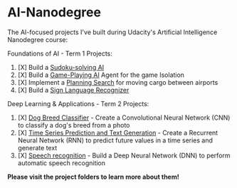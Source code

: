 # AI-Nanodegree
The AI-focused projects I've built during Udacity's Artificial Intelligence Nanodegree course:

Foundations of AI - Term 1 Projects:

1. [X] Build a [Sudoku-solving AI](https://github.com/DMeechan/AI-Nanodegree/tree/master/projects/Sudoku-Solver)
2. [X] Build a [Game-Playing AI](https://github.com/DMeechan/AI-Nanodegree/tree/master/projects/Game-Playing-AI) Agent for the game Isolation
3. [X] Implement a [Planning Search](https://github.com/DMeechan/AI-Nanodegree/tree/master/projects/Planning-Search) for moving cargo between airports
4. [X] Build a [Sign Language Recognizer](https://github.com/DMeechan/AI-Nanodegree/tree/master/projects/Sign-Language-Recogniser)

Deep Learning & Applications - Term 2 Projects:

1. [X] [Dog Breed Classifier](https://github.com/DMeechan/AI-Nanodegree/tree/master/projects/Dog-Breed-AI) - Create a Convolutional Neural Network (CNN) to classify a dog's breed from a photo
2. [X] [Time Series Prediction and Text Generation](https://github.com/DMeechan/AI-Nanodegree/tree/master/projects/Recurrent-Neural-Network) - Create a Recurrent Neural Network (RNN) to predict future values in a time series and generate text
3. [X] [Speech recognition](https://github.com/DMeechan/AI-Nanodegree/tree/master/projects/DNN-Speech-Recogniser) - Build a Deep Neural Network (DNN) to perform automatic speech recognition

**Please visit the project folders to learn more about them!**
